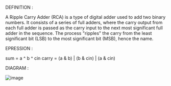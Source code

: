 DEFINITION :

A Ripple Carry Adder (RCA) is a type of digital adder used to add two binary numbers. It consists of a series of full adders, where the carry
output from each full adder is passed as the carry input to the next most significant full adder in the sequence. The process "ripples" the 
carry from the least significant bit (LSB) to the most significant bit (MSB), hence the name.

EPRESSION :

sum = a ^ b ^ cin
carry = (a & b) | (b & cin) | (a & cin)

DIAGRAM :

![image](https://github.com/user-attachments/assets/5898ea45-9aaf-40fa-9ee5-ddb6357c55db)

 
